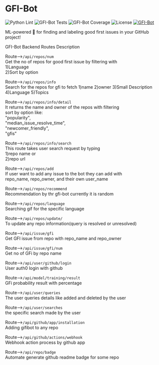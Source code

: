 # GFI-Bot

![Python Lint](https://github.com/osslab-pku/gfi-bot/actions/workflows/python-lint.yml/badge.svg)
![GFI-Bot Tests](https://github.com/osslab-pku/gfi-bot/actions/workflows/test-gfi-bot.yml/badge.svg)
![GFI-Bot Coverage](https://img.shields.io/codecov/c/github/osslab-pku/gfi-bot?label=GFI-Bot%20Coverage)
![License](https://img.shields.io/github/license/osslab-pku/gfi-bot?label=License)
[![GFI-Bot](https://gfibot.io/api/repo/badge?owner=osslab-pku&name=gfi-bot)](https://gfibot.io/?owner=osslab-pku&name=gfi-bot)

ML-powered 🤖 for finding and labeling good first issues in your GitHub project!

GFI-Bot Backend Routes Description  

Route-->`/api/repos/num`  
Get the no of repos for good first issue by filtering with  
1)Language  
2)Sort by option  

Route-->`/api/repos/info`  
Search for the repos for gfi to fetch
1)name
2)owner
3)Small Description
4)Language
5)Topics

Route-->`/api/repos/info/detail`  
It returns the name and owner of the repos with filtering  
sort by option like:  
"popularity",  
"median_issue_resolve_time",  
"newcomer_friendly",  
"gfis"  

Route-->`/api/repos/info/search`  
This route takes user search request by typing   
1)repo name or   
2)repo url  

Route-->`/api/repos/add`  
If user want to add any issue to the bot they can add with     
repo_name, repo_owner, and their own user_name  

Route-->`/api/repos/recommend`  
Recommendation by thr gfi-bot currently it is random  

Route-->`/api/repos/language`  
Searching gif for the specific language  

Route-->`/api/repos/update/`  
To update any repo information(query is resolved or unresolved)

Route-->`/api/issue/gfi`  
Get GFI issue from repo with repo_name and repo_owner  

Route-->`/api/issue/gfi/num`  
Get no of GFi by repo name  

Route-->`/api/user/github/login`  
User auth0 login with github  

Route-->`/api/model/training/result`  
GFi probability result with percentage  

Route-->`/api/user/queries`  
The user queries details like added and deleted by the user  

Route-->`/api/user/searches`  
the specific search made by the user  

Route-->`/api/github/app/installation`  
Adding gifibot to any repo   

Route-->`/api/github/actions/webhook`  
Webhook action process by github app  

Route-->`/api/repo/badge`  
Automate generate github readme badge for some repo  
